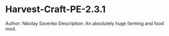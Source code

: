 # Harvest-Craft-PE-2.3.1
Author: Nikolay Savenko
Description: An absolutely huge farming and food mod.
